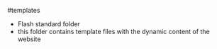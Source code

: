 #templates
- Flash standard folder
- this folder contains template files with the dynamic content of the website
